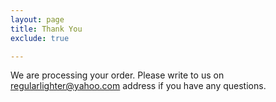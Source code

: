 ```yaml
---
layout: page
title: Thank You 
exclude: true

---
```

We are processing your order. 
Please write to us on [regularlighter@yahoo.com](mailto:regularlighter@yahoo.com) address if you have any questions.

